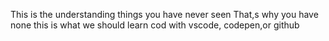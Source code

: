 This is the understanding things you have never seen
That,s why you have none
this is what we should learn
cod with vscode, codepen,or github

